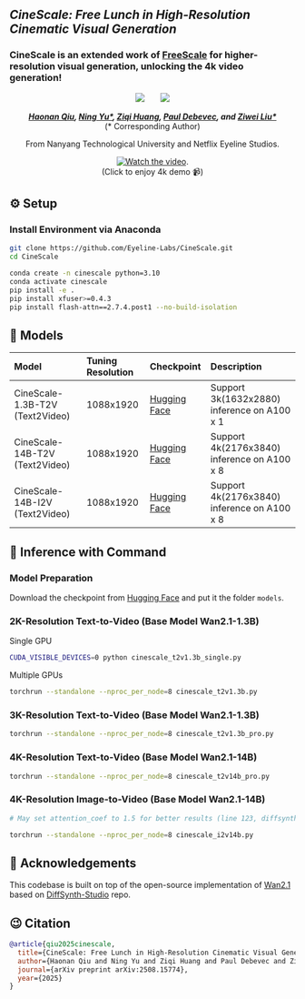 ## ___***CineScale: Free Lunch in High-Resolution Cinematic Visual Generation***___

### CineScale is an extended work of [FreeScale](https://github.com/ali-vilab/FreeScale) for higher-resolution visual generation, unlocking the 4k video generation!

<div align="center">
 <a href='https://arxiv.org/abs/2508.15774'><img src='https://img.shields.io/badge/arXiv-2508.15774-b31b1b.svg'></a> &nbsp;&nbsp;&nbsp;&nbsp;&nbsp;
 <a href='https://eyeline-labs.github.io/CineScale/'><img src='https://img.shields.io/badge/Project-Page-Green'></a>

_**[Haonan Qiu](http://haonanqiu.com/), [Ning Yu*](https://ningyu1991.github.io/), [Ziqi Huang](https://ziqihuangg.github.io/), [Paul Debevec](https://www.pauldebevec.com/), and [Ziwei Liu*](https://liuziwei7.github.io/)**_
<br>
(* Corresponding Author)

From Nanyang Technological University and Netflix Eyeline Studios.

[![Watch the video](https://img.youtube.com/vi/bDYmXpNctc4/0.jpg)](https://www.youtube.com/watch?v=bDYmXpNctc4).     
(Click to enjoy 4k demo 📹)
</div>


## ⚙️ Setup

### Install Environment via Anaconda
```bash
git clone https://github.com/Eyeline-Labs/CineScale.git
cd CineScale

conda create -n cinescale python=3.10
conda activate cinescale
pip install -e .
pip install xfuser>=0.4.3
pip install flash-attn==2.7.4.post1 --no-build-isolation
```

## 🧰 Models

|Model|Tuning Resolution|Checkpoint|Description
|:---------|:---------|:--------|:--------|
|CineScale-1.3B-T2V (Text2Video)|1088x1920|[Hugging Face](https://huggingface.co/Eyeline-Labs/CineScale/blob/main/t2v_1.3b_ntk20.ckpt)|Support 3k(1632x2880) inference on A100 x 1
|CineScale-14B-T2V (Text2Video)|1088x1920|[Hugging Face](https://huggingface.co/Eyeline-Labs/CineScale/blob/main/t2v_14b_ntk20.ckpt)|Support 4k(2176x3840) inference on A100 x 8
|CineScale-14B-I2V (Text2Video)|1088x1920|[Hugging Face](https://huggingface.co/Eyeline-Labs/CineScale/blob/main/i2v_14b_ntk20.ckpt)|Support 4k(2176x3840) inference on A100 x 8

## 💫 Inference with Command
### Model Preparation

Download the checkpoint from [Hugging Face](https://huggingface.co/Eyeline-Labs/CineScale/tree/main) and put it the folder `models`.

### 2K-Resolution Text-to-Video (Base Model Wan2.1-1.3B)

Single GPU
```bash
CUDA_VISIBLE_DEVICES=0 python cinescale_t2v1.3b_single.py
```
Multiple GPUs
```bash
torchrun --standalone --nproc_per_node=8 cinescale_t2v1.3b.py
```

### 3K-Resolution Text-to-Video (Base Model Wan2.1-1.3B)

```bash
torchrun --standalone --nproc_per_node=8 cinescale_t2v1.3b_pro.py
```

### 4K-Resolution Text-to-Video (Base Model Wan2.1-14B)

```bash
torchrun --standalone --nproc_per_node=8 cinescale_t2v14b_pro.py
```

### 4K-Resolution Image-to-Video (Base Model Wan2.1-14B)

```bash
# May set attention_coef to 1.5 for better results (line 123, diffsynth/distributed/xdit_context_parallel.py)

torchrun --standalone --nproc_per_node=8 cinescale_i2v14b.py
```


## 🤗 Acknowledgements
This codebase is built on top of the open-source implementation of [Wan2.1](https://github.com/Wan-Video/Wan2.1) based on [DiffSynth-Studio](https://github.com/modelscope/DiffSynth-Studio/tree/main/examples/wanvideo) repo.

## 😉 Citation
```bib
@article{qiu2025cinescale,
  title={CineScale: Free Lunch in High-Resolution Cinematic Visual Generation}, 
  author={Haonan Qiu and Ning Yu and Ziqi Huang and Paul Debevec and Ziwei Liu},
  journal={arXiv preprint arXiv:2508.15774},
  year={2025}
}
```